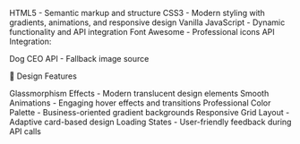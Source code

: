 HTML5 - Semantic markup and structure
CSS3 - Modern styling with gradients, animations, and responsive design
Vanilla JavaScript - Dynamic functionality and API integration
Font Awesome - Professional icons
API Integration:

Dog CEO API - Fallback image source



🎨 Design Features

Glassmorphism Effects - Modern translucent design elements
Smooth Animations - Engaging hover effects and transitions
Professional Color Palette - Business-oriented gradient backgrounds
Responsive Grid Layout - Adaptive card-based design
Loading States - User-friendly feedback during API calls
